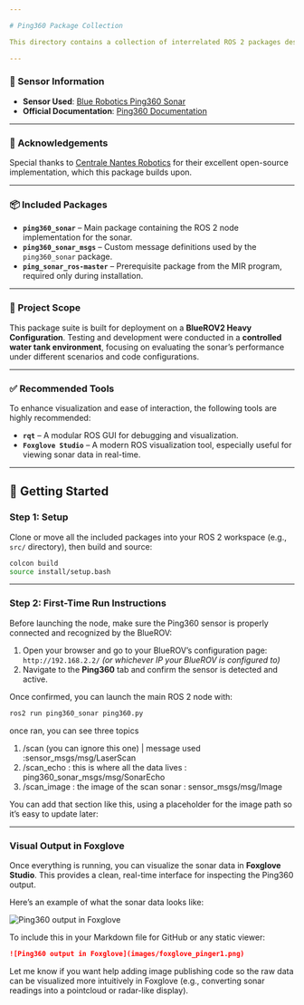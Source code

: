 ```yaml
---

# Ping360 Package Collection

This directory contains a collection of interrelated ROS 2 packages designed for working with the **Ping360 imaging sonar**. This has been the core focus of my internship — learning how to operate, integrate, and experiment with this sensor.

---
```


### 📌 Sensor Information

* **Sensor Used**: [Blue Robotics Ping360 Sonar](https://bluerobotics.com/store/sonars/imaging-sonars/ping360-sonar-r1-rp/)
* **Official Documentation**: [Ping360 Documentation](https://bluerobotics.com/store/sonars/imaging-sonars/ping360-sonar-r1-rp/)

---

### 🙏 Acknowledgements

Special thanks to [Centrale Nantes Robotics](https://github.com/CentraleNantesRobotics/ping360_sonar/) for their excellent open-source implementation, which this package builds upon.

---

### 📦 Included Packages

* **`ping360_sonar`** – Main package containing the ROS 2 node implementation for the sonar.
* **`ping360_sonar_msgs`** – Custom message definitions used by the `ping360_sonar` package.
* **`ping_sonar_ros-master`** – Prerequisite package from the MIR program, required only during installation.

---

### 🧪 Project Scope

This package suite is built for deployment on a **BlueROV2 Heavy Configuration**. Testing and development were conducted in a **controlled water tank environment**, focusing on evaluating the sonar’s performance under different scenarios and code configurations.

---

### ✅ Recommended Tools

To enhance visualization and ease of interaction, the following tools are highly recommended:

* **`rqt`** – A modular ROS GUI for debugging and visualization.
* **`Foxglove Studio`** – A modern ROS visualization tool, especially useful for viewing sonar data in real-time.

---

## 🚀 Getting Started

### Step 1: Setup

Clone or move all the included packages into your ROS 2 workspace (e.g., `src/` directory), then build and source:

```bash
colcon build
source install/setup.bash
```

---

### Step 2: First-Time Run Instructions

Before launching the node, make sure the Ping360 sensor is properly connected and recognized by the BlueROV:

1. Open your browser and go to your BlueROV’s configuration page:
   `http://192.168.2.2/` *(or whichever IP your BlueROV is configured to)*
2. Navigate to the **Ping360** tab and confirm the sensor is detected and active.

Once confirmed, you can launch the main ROS 2 node with:

```bash
ros2 run ping360_sonar ping360.py
```

once ran, you can see three topics

1. /scan (you can ignore this one) | message used :sensor_msgs/msg/LaserScan
2. /scan_echo : this is where all the data lives : ping360_sonar_msgs/msg/SonarEcho
3. /scan_image : the image of the scan sonar : sensor_msgs/msg/Image


You can add that section like this, using a placeholder for the image path so it’s easy to update later:

---

### Visual Output in Foxglove

Once everything is running, you can visualize the sonar data in **Foxglove Studio**. This provides a clean, real-time interface for inspecting the Ping360 output.

Here’s an example of what the sonar data looks like:

![Ping360 output in Foxglove](imagepath)

To include this in your Markdown file for GitHub or any static viewer:

```md
![Ping360 output in Foxglove](images/foxglove_pinger1.png)
```

Let me know if you want help adding image publishing code so the raw data can be visualized more intuitively in Foxglove (e.g., converting sonar readings into a pointcloud or radar-like display).
